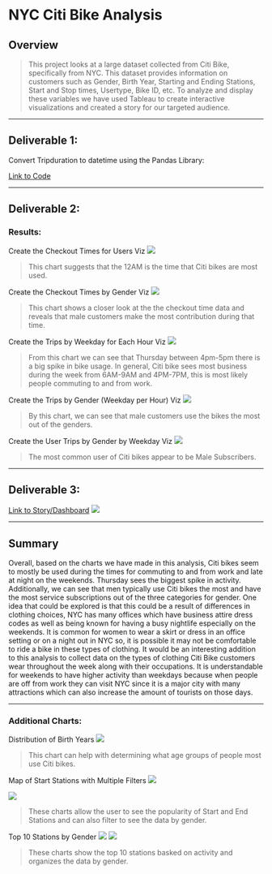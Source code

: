 # NYC Citi Bike Analysis
## Overview
> This project looks at a large dataset collected from Citi Bike, specifically from NYC. This dataset provides information on customers such as Gender, Birth Year, Starting and Ending Stations, Start and Stop times, Usertype, Bike ID, etc. To analyze and display these variables we have used Tableau to create interactive visualizations and created a story for our targeted audience.

---

## Deliverable 1:
Convert Tripduration to datetime using the Pandas Library:

[Link to Code](https://github.com/annaS000/bikesharing/blob/main/NYC_Citibike_Challenge.ipynb)

---

## Deliverable 2:
### Results:
Create the Checkout Times for Users Viz
![](https://github.com/annaS000/bikesharing/blob/main/IMAGES/Screen%20Shot%202021-11-14%20at%205.11.27%20PM.png?raw=true)
> This chart suggests that the 12AM is the time that Citi bikes are most used.

Create the Checkout Times by Gender Viz
![](https://github.com/annaS000/bikesharing/blob/main/IMAGES/Screen%20Shot%202021-11-14%20at%205.11.11%20PM.png?raw=true)
> This chart shows a closer look at the the checkout time data and reveals that male customers make the most contribution during that time.

Create the Trips by Weekday for Each Hour Viz
![](https://github.com/annaS000/bikesharing/blob/main/IMAGES/Screen%20Shot%202021-11-14%20at%205.10.57%20PM.png?raw=true)
> From this chart we can see that Thursday between 4pm-5pm there is a big spike in bike usage. In general, Citi bike sees most business during the week from 6AM-9AM and 4PM-7PM, this is most likely people commuting to and from work.

Create the Trips by Gender (Weekday per Hour) Viz
![](https://github.com/annaS000/bikesharing/blob/main/IMAGES/Screen%20Shot%202021-11-14%20at%205.10.41%20PM.png?raw=true)
> By this chart, we can see that male customers use the bikes the most out of the genders.

Create the User Trips by Gender by Weekday Viz
![](https://github.com/annaS000/bikesharing/blob/main/IMAGES/Screen%20Shot%202021-11-14%20at%205.09.41%20PM.png?raw=true)
> The most common user of Citi bikes appear to be Male Subscribers.

---

## Deliverable 3:
[Link to Story/Dashboard](https://public.tableau.com/app/profile/anna.sand8280/viz/FinishedNYCCitiBikeStory/NYCCitiBikeStory?publish=yes)
![](https://github.com/annaS000/bikesharing/blob/main/IMAGES/Screen%20Shot%202021-11-14%20at%2011.11.26%20PM.png?raw=true)

---

## Summary
Overall, based on the charts we have made in this analysis, Citi bikes seem to mostly be used during the times for commuting to and from work and late at night on the weekends. Thursday sees the biggest spike in activity.  Additionally, we can see that men typically use Citi bikes the most and have the most service subscriptions out of the three categories for gender. One idea that could be explored is that this could be a result of differences in clothing choices, NYC has many offices which have business attire dress codes as well as being known for having a busy nightlife especially on the weekends. It is common for women to wear a skirt or dress in an office setting or on a night out in NYC so, it is possible it may not be comfortable to ride a bike in these types of clothing. It would be an interesting addition to this analysis to collect data on the types of clothing Citi Bike customers wear throughout the week along with their occupations. It is understandable for weekends to have higher activity than weekdays because when people are off from work they can visit NYC since it is a major city with many attractions which can also increase the amount of tourists on those days.

---

### Additional Charts:
Distribution of Birth Years
![](https://github.com/annaS000/bikesharing/blob/main/IMAGES/Screen%20Shot%202021-11-15%20at%201.51.22%20AM.png?raw=true)
>This chart can help with determining what age groups of people most use Citi bikes.


Map of Start Stations with Multiple Filters
![](https://github.com/annaS000/bikesharing/blob/main/IMAGES/Screen%20Shot%202021-11-14%20at%209.43.49%20PM.png?raw=true)

![](https://github.com/annaS000/bikesharing/blob/main/IMAGES/Screen%20Shot%202021-11-14%20at%209.43.43%20PM.png?raw=true)
> These charts allow the user to see the popularity of Start and End Stations and can also filter to see the data by gender.

Top 10 Stations by Gender
![](https://github.com/annaS000/bikesharing/blob/main/IMAGES/Screen%20Shot%202021-11-14%20at%2010.57.38%20PM.png?raw=true)
![](https://github.com/annaS000/bikesharing/blob/main/IMAGES/Screen%20Shot%202021-11-14%20at%2010.57.44%20PM.png?raw=true)
> These charts show the top 10 stations basked on activity and organizes the data by gender.